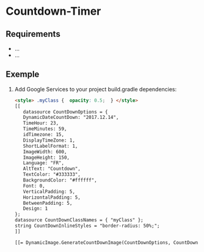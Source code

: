 # Countdown-Timer

## Requirements

- ...
- ...

## Exemple

1. Add Google Services to your project build.gradle dependencies:
     ```html
    <style> .myClass {  opacity: 0.5;  } </style>
    [[
        datasource CountDownOptions = {
        DynamicDateCountDown: "2017.12.14",
        TimeHour: 23,
        TimeMinutes: 59,
        idTimezone: 15, 
        DisplayTimeZone: 1,
        ShortLabelFormat: 1,
        ImageWidth: 600, 
        ImageHeight: 150,
        Language: "FR",
        AltText: "Countdown",
        TextColor: "#333333",
        BackgroundColor: "#ffffff",
        Font: 0,
        VerticalPadding: 5,
        HorizontalPadding: 5,
        BetweenPadding: 5,
        Design: 1 
    };
    datasource CountDownClassNames = { "myClass" };
    string CountDownInlineStyles = "border-radius: 50%;";
    ]]

    [[= DynamicImage.GenerateCountDownImage(CountDownOptions, CountDownClassNames, CountDownInlineStyles); ]]

    ```
   
